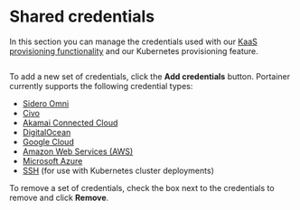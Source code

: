 # Shared credentials

In this section you can manage the credentials used with our [KaaS provisioning functionality](../../environments/add/kaas/) and our Kubernetes provisioning feature.

<figure><img src="../../../.gitbook/assets/2.18-settings-sharedcreds.png" alt=""><figcaption></figcaption></figure>

To add a new set of credentials, click the **Add credentials** button. Portainer currently supports the following credential types:

* [Sidero Omni](omni.md)
* [Civo](civo.md)
* [Akamai Connected Cloud](linode.md)
* [DigitalOcean](digitalocean.md)
* [Google Cloud](gke.md)
* [Amazon Web Services (AWS)](eks.md)
* [Microsoft Azure](aks.md)
* [SSH](ssh.md) (for use with Kubernetes cluster deployments)

To remove a set of credentials, check the box next to the credentials to remove and click **Remove**.
